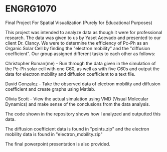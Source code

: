 # ENGRG1070
Final Project For Spatial Visualization (Purely for Educational Purposes)

This project was intended to analyze data as though it were for professional research. The data was given to us by Yaset Acevado
and presented to our client Dr. Clancy. We were to determine the efficiency of Pc-Ph as an Organic Solar Cell by finding
the "electron mobility" and the "diffusion coefficient". Our group assigned different tasks to each other as follows:

Christopher Roman(me) - Run through the data given in the simulation of the Pc-Ph solar cell with one C60, as well as with five C60s
and output the data for electron mobility and diffusion coefficient to a text file.

David Gonzalez - Take the observed data of electron mobility and diffusion coefficient and create graphs using Matlab.

Olivia Scott - View the actual simulation using VMD (Visual Molecular Dynamics) and make sense of the conclusions from the data analysis.

The code shown in the repository shows how I analyzed and outputted this data.

The diffusion coefficient data is found in "points.zip" and the electron mobility data is found in "electron_mobility.zip"

The final powerpoint presentation is also provided.
